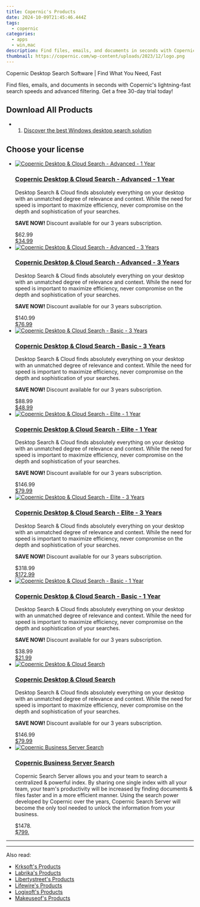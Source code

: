 ```yaml
---
title: Copernic's Products
date: 2024-10-09T21:45:46.444Z
tags: 
  - copernic
categories: 
  - apps
  - win,mac
description: Find files, emails, and documents in seconds with Copernic&#039;s lightning-fast search speeds and advanced filtering. Get a free 30-day trial today!
thumbnail: https://copernic.com/wp-content/uploads/2023/12/logo.png
---
```


Copernic Desktop Search Software | Find What You Need, Fast

Find files, emails, and documents in seconds with Copernic&#039;s lightning-fast search speeds and advanced filtering. Get a free 30-day trial today!

<!--__INIT__BEGIN__TAG__PRODUCTS__LIST__-->

## Download All Products

- 1. [Discover the best Windows desktop search solution](https://tools.techidaily.com/copernic/download/)
<!--__INIT__END__TAG__PRODUCTS__LIST__-->

<!--__INIT__BEGIN__TAG__FEED_PRODUCTS__LIST__-->

## Choose your license

<div class="home-content-container">
  <ul class="home-article-list">
    <li class="home-article-item flex flex-row feedProduct">
      <div class="basis-1/3 lg:basis-1/4 xl:basis-1/5 relative flex justify-center items-center overflow-hidden">
                <a href="https://shop.copernic.com/order/cart.php?PRODS=41033091&amp;QTY=1&amp;AFFILIATE=108875" class="w-24 h-24 md:w-28 md:h-28 lg:w-32 lg:h-32 xl:w-42 xl:h-42 max-w-24 max-h-24 md:max-w-28 md:max-h-28 lg:max-w-32 lg:max-h-32 xl:max-w-42 xl:max-h-42 -pt-2">
          <img src="https://thmb.techidaily.com/056b5dc5bf38553fc5e62980ac558058cdfef6fae043dca04e140a16eeec969f.jpg" alt="Copernic Desktop &amp; Cloud Search - Advanced - 1 Year" class="relative w-full h-full rounded-full object-cover dark:brightness-75 -mt-4 p-4">
        </a>
              </div>
      <div class="flex flex-col gap-5 px-7 pb-7 basis-2/3 lg:basis-3/4 xl:basis-4/5  pt-5">
        <h3 class="home-article-title"><a href="https://shop.copernic.com/order/cart.php?PRODS=41033091&amp;QTY=1&amp;AFFILIATE=108875">Copernic Desktop &amp; Cloud Search - Advanced - 1 Year</a></h3>
        <div class="home-article-content markdown-body">
                  <html><head></head><body><p>Desktop Search &amp; Cloud finds absolutely everything on your desktop with an unmatched degree of relevance and context. While the need for speed is important to maximize efficiency, never compromise on the depth and sophistication of your searches.</p>

<p><strong>SAVE NOW! </strong>Discount&nbsp;available for our 3 years subscription.</p></body></html>                </div>
        <div class="flex flex-row feedProduct-Price">
          <div class="feedProduct-Price--Old">
            <span class="feedProduct-Price--Currency">$</span>62<span class="feedProduct-Price--Cents">.99</span>
          </div>
          <div class="">
            <a href="https://shop.copernic.com/order/cart.php?PRODS=41033091&amp;QTY=1&amp;AFFILIATE=108875">
            <span class="feedProduct-Price--Currency">$</span>34<span class="feedProduct-Price--Cents">.99</span>
            </a>
          </div>
        </div>
      </div>
    </li>
    <li class="home-article-item flex flex-row feedProduct">
      <div class="basis-1/3 lg:basis-1/4 xl:basis-1/5 relative flex justify-center items-center overflow-hidden">
                <a href="https://shop.copernic.com/order/cart.php?PRODS=41033095&amp;QTY=1&amp;AFFILIATE=108875" class="w-24 h-24 md:w-28 md:h-28 lg:w-32 lg:h-32 xl:w-42 xl:h-42 max-w-24 max-h-24 md:max-w-28 md:max-h-28 lg:max-w-32 lg:max-h-32 xl:max-w-42 xl:max-h-42 -pt-2">
          <img src="https://thmb.techidaily.com/056b5dc5bf38553fc5e62980ac558058cdfef6fae043dca04e140a16eeec969f.jpg" alt="Copernic Desktop &amp; Cloud Search - Advanced - 3 Years" class="relative w-full h-full rounded-full object-cover dark:brightness-75 -mt-4 p-4">
        </a>
              </div>
      <div class="flex flex-col gap-5 px-7 pb-7 basis-2/3 lg:basis-3/4 xl:basis-4/5  pt-5">
        <h3 class="home-article-title"><a href="https://shop.copernic.com/order/cart.php?PRODS=41033095&amp;QTY=1&amp;AFFILIATE=108875">Copernic Desktop &amp; Cloud Search - Advanced - 3 Years</a></h3>
        <div class="home-article-content markdown-body">
                  <html><head></head><body><p>Desktop Search &amp; Cloud finds absolutely everything on your desktop with an unmatched degree of relevance and context. While the need for speed is important to maximize efficiency, never compromise on the depth and sophistication of your searches.</p>

<p><strong>SAVE NOW! </strong>Discount&nbsp;available for our 3 years subscription.</p></body></html>                </div>
        <div class="flex flex-row feedProduct-Price">
          <div class="feedProduct-Price--Old">
            <span class="feedProduct-Price--Currency">$</span>140<span class="feedProduct-Price--Cents">.99</span>
          </div>
          <div class="">
            <a href="https://shop.copernic.com/order/cart.php?PRODS=41033095&amp;QTY=1&amp;AFFILIATE=108875">
            <span class="feedProduct-Price--Currency">$</span>76<span class="feedProduct-Price--Cents">.99</span>
            </a>
          </div>
        </div>
      </div>
    </li>
    <li class="home-article-item flex flex-row feedProduct">
      <div class="basis-1/3 lg:basis-1/4 xl:basis-1/5 relative flex justify-center items-center overflow-hidden">
                <a href="https://shop.copernic.com/order/cart.php?PRODS=41033073&amp;QTY=1&amp;AFFILIATE=108875" class="w-24 h-24 md:w-28 md:h-28 lg:w-32 lg:h-32 xl:w-42 xl:h-42 max-w-24 max-h-24 md:max-w-28 md:max-h-28 lg:max-w-32 lg:max-h-32 xl:max-w-42 xl:max-h-42 -pt-2">
          <img src="https://thmb.techidaily.com/056b5dc5bf38553fc5e62980ac558058cdfef6fae043dca04e140a16eeec969f.jpg" alt="Copernic Desktop &amp; Cloud Search - Basic - 3 Years" class="relative w-full h-full rounded-full object-cover dark:brightness-75 -mt-4 p-4">
        </a>
              </div>
      <div class="flex flex-col gap-5 px-7 pb-7 basis-2/3 lg:basis-3/4 xl:basis-4/5  pt-5">
        <h3 class="home-article-title"><a href="https://shop.copernic.com/order/cart.php?PRODS=41033073&amp;QTY=1&amp;AFFILIATE=108875">Copernic Desktop &amp; Cloud Search - Basic - 3 Years</a></h3>
        <div class="home-article-content markdown-body">
                  <html><head></head><body><p>Desktop Search &amp; Cloud finds absolutely everything on your desktop with an unmatched degree of relevance and context. While the need for speed is important to maximize efficiency, never compromise on the depth and sophistication of your searches.</p>

<p><strong>SAVE NOW! </strong>Discount&nbsp;available for our 3 years subscription.</p></body></html>                </div>
        <div class="flex flex-row feedProduct-Price">
          <div class="feedProduct-Price--Old">
            <span class="feedProduct-Price--Currency">$</span>88<span class="feedProduct-Price--Cents">.99</span>
          </div>
          <div class="">
            <a href="https://shop.copernic.com/order/cart.php?PRODS=41033073&amp;QTY=1&amp;AFFILIATE=108875">
            <span class="feedProduct-Price--Currency">$</span>48<span class="feedProduct-Price--Cents">.99</span>
            </a>
          </div>
        </div>
      </div>
    </li>
    <li class="home-article-item flex flex-row feedProduct">
      <div class="basis-1/3 lg:basis-1/4 xl:basis-1/5 relative flex justify-center items-center overflow-hidden">
                <a href="https://shop.copernic.com/order/cart.php?PRODS=41033101&amp;QTY=1&amp;AFFILIATE=108875" class="w-24 h-24 md:w-28 md:h-28 lg:w-32 lg:h-32 xl:w-42 xl:h-42 max-w-24 max-h-24 md:max-w-28 md:max-h-28 lg:max-w-32 lg:max-h-32 xl:max-w-42 xl:max-h-42 -pt-2">
          <img src="https://thmb.techidaily.com/056b5dc5bf38553fc5e62980ac558058cdfef6fae043dca04e140a16eeec969f.jpg" alt="Copernic Desktop &amp; Cloud Search - Elite - 1 Year" class="relative w-full h-full rounded-full object-cover dark:brightness-75 -mt-4 p-4">
        </a>
              </div>
      <div class="flex flex-col gap-5 px-7 pb-7 basis-2/3 lg:basis-3/4 xl:basis-4/5  pt-5">
        <h3 class="home-article-title"><a href="https://shop.copernic.com/order/cart.php?PRODS=41033101&amp;QTY=1&amp;AFFILIATE=108875">Copernic Desktop &amp; Cloud Search - Elite - 1 Year</a></h3>
        <div class="home-article-content markdown-body">
                  <html><head></head><body><p>Desktop Search &amp; Cloud finds absolutely everything on your desktop with an unmatched degree of relevance and context. While the need for speed is important to maximize efficiency, never compromise on the depth and sophistication of your searches.</p>

<p><strong>SAVE NOW! </strong>Discount&nbsp;available for our 3 years subscription.</p></body></html>                </div>
        <div class="flex flex-row feedProduct-Price">
          <div class="feedProduct-Price--Old">
            <span class="feedProduct-Price--Currency">$</span>146<span class="feedProduct-Price--Cents">.99</span>
          </div>
          <div class="">
            <a href="https://shop.copernic.com/order/cart.php?PRODS=41033101&amp;QTY=1&amp;AFFILIATE=108875">
            <span class="feedProduct-Price--Currency">$</span>79<span class="feedProduct-Price--Cents">.99</span>
            </a>
          </div>
        </div>
      </div>
    </li>
    <li class="home-article-item flex flex-row feedProduct">
      <div class="basis-1/3 lg:basis-1/4 xl:basis-1/5 relative flex justify-center items-center overflow-hidden">
                <a href="https://shop.copernic.com/order/cart.php?PRODS=41033112&amp;QTY=1&amp;AFFILIATE=108875" class="w-24 h-24 md:w-28 md:h-28 lg:w-32 lg:h-32 xl:w-42 xl:h-42 max-w-24 max-h-24 md:max-w-28 md:max-h-28 lg:max-w-32 lg:max-h-32 xl:max-w-42 xl:max-h-42 -pt-2">
          <img src="https://thmb.techidaily.com/056b5dc5bf38553fc5e62980ac558058cdfef6fae043dca04e140a16eeec969f.jpg" alt="Copernic Desktop &amp; Cloud Search - Elite - 3 Years" class="relative w-full h-full rounded-full object-cover dark:brightness-75 -mt-4 p-4">
        </a>
              </div>
      <div class="flex flex-col gap-5 px-7 pb-7 basis-2/3 lg:basis-3/4 xl:basis-4/5  pt-5">
        <h3 class="home-article-title"><a href="https://shop.copernic.com/order/cart.php?PRODS=41033112&amp;QTY=1&amp;AFFILIATE=108875">Copernic Desktop &amp; Cloud Search - Elite - 3 Years</a></h3>
        <div class="home-article-content markdown-body">
                  <html><head></head><body><p>Desktop Search &amp; Cloud finds absolutely everything on your desktop with an unmatched degree of relevance and context. While the need for speed is important to maximize efficiency, never compromise on the depth and sophistication of your searches.</p>

<p><strong>SAVE NOW! </strong>Discount&nbsp;available for our 3 years subscription.</p></body></html>                </div>
        <div class="flex flex-row feedProduct-Price">
          <div class="feedProduct-Price--Old">
            <span class="feedProduct-Price--Currency">$</span>318<span class="feedProduct-Price--Cents">.99</span>
          </div>
          <div class="">
            <a href="https://shop.copernic.com/order/cart.php?PRODS=41033112&amp;QTY=1&amp;AFFILIATE=108875">
            <span class="feedProduct-Price--Currency">$</span>172<span class="feedProduct-Price--Cents">.99</span>
            </a>
          </div>
        </div>
      </div>
    </li>
    <li class="home-article-item flex flex-row feedProduct">
      <div class="basis-1/3 lg:basis-1/4 xl:basis-1/5 relative flex justify-center items-center overflow-hidden">
                <a href="https://shop.copernic.com/order/cart.php?PRODS=41027763&amp;QTY=1&amp;AFFILIATE=108875" class="w-24 h-24 md:w-28 md:h-28 lg:w-32 lg:h-32 xl:w-42 xl:h-42 max-w-24 max-h-24 md:max-w-28 md:max-h-28 lg:max-w-32 lg:max-h-32 xl:max-w-42 xl:max-h-42 -pt-2">
          <img src="https://thmb.techidaily.com/056b5dc5bf38553fc5e62980ac558058cdfef6fae043dca04e140a16eeec969f.jpg" alt="Copernic Desktop &amp; Cloud Search - Basic - 1 Year" class="relative w-full h-full rounded-full object-cover dark:brightness-75 -mt-4 p-4">
        </a>
              </div>
      <div class="flex flex-col gap-5 px-7 pb-7 basis-2/3 lg:basis-3/4 xl:basis-4/5  pt-5">
        <h3 class="home-article-title"><a href="https://shop.copernic.com/order/cart.php?PRODS=41027763&amp;QTY=1&amp;AFFILIATE=108875">Copernic Desktop &amp; Cloud Search - Basic - 1 Year</a></h3>
        <div class="home-article-content markdown-body">
                  <html><head></head><body><p>Desktop Search &amp; Cloud finds absolutely everything on your desktop with an unmatched degree of relevance and context. While the need for speed is important to maximize efficiency, never compromise on the depth and sophistication of your searches.</p>

<p><strong>SAVE NOW! </strong>Discount&nbsp;available for our 3 years subscription.</p></body></html>                </div>
        <div class="flex flex-row feedProduct-Price">
          <div class="feedProduct-Price--Old">
            <span class="feedProduct-Price--Currency">$</span>38<span class="feedProduct-Price--Cents">.99</span>
          </div>
          <div class="">
            <a href="https://shop.copernic.com/order/cart.php?PRODS=41027763&amp;QTY=1&amp;AFFILIATE=108875">
            <span class="feedProduct-Price--Currency">$</span>21<span class="feedProduct-Price--Cents">.99</span>
            </a>
          </div>
        </div>
      </div>
    </li>
    <li class="home-article-item flex flex-row feedProduct">
      <div class="basis-1/3 lg:basis-1/4 xl:basis-1/5 relative flex justify-center items-center overflow-hidden">
                <a href="https://shop.copernic.com/order/cart.php?PRODS=39849321&amp;QTY=1&amp;AFFILIATE=108875" class="w-24 h-24 md:w-28 md:h-28 lg:w-32 lg:h-32 xl:w-42 xl:h-42 max-w-24 max-h-24 md:max-w-28 md:max-h-28 lg:max-w-32 lg:max-h-32 xl:max-w-42 xl:max-h-42 -pt-2">
          <img src="https://thmb.techidaily.com/056b5dc5bf38553fc5e62980ac558058cdfef6fae043dca04e140a16eeec969f.jpg" alt="Copernic Desktop &amp; Cloud Search" class="relative w-full h-full rounded-full object-cover dark:brightness-75 -mt-4 p-4">
        </a>
              </div>
      <div class="flex flex-col gap-5 px-7 pb-7 basis-2/3 lg:basis-3/4 xl:basis-4/5  pt-5">
        <h3 class="home-article-title"><a href="https://shop.copernic.com/order/cart.php?PRODS=39849321&amp;QTY=1&amp;AFFILIATE=108875">Copernic Desktop &amp; Cloud Search</a></h3>
        <div class="home-article-content markdown-body">
                  <html><head></head><body><p>Desktop Search &amp; Cloud finds absolutely everything on your desktop with an unmatched degree of relevance and context. While the need for speed is important to maximize efficiency, never compromise on the depth and sophistication of your searches.</p>

<p><strong>SAVE NOW! </strong>Discount&nbsp;available for our 3 years subscription.</p></body></html>                </div>
        <div class="flex flex-row feedProduct-Price">
          <div class="feedProduct-Price--Old">
            <span class="feedProduct-Price--Currency">$</span>146<span class="feedProduct-Price--Cents">.99</span>
          </div>
          <div class="">
            <a href="https://shop.copernic.com/order/cart.php?PRODS=39849321&amp;QTY=1&amp;AFFILIATE=108875">
            <span class="feedProduct-Price--Currency">$</span>79<span class="feedProduct-Price--Cents">.99</span>
            </a>
          </div>
        </div>
      </div>
    </li>
    <li class="home-article-item flex flex-row feedProduct">
      <div class="basis-1/3 lg:basis-1/4 xl:basis-1/5 relative flex justify-center items-center overflow-hidden">
                <a href="https://shop.copernic.com/order/cart.php?PRODS=34903323&amp;QTY=1&amp;AFFILIATE=108875" class="w-24 h-24 md:w-28 md:h-28 lg:w-32 lg:h-32 xl:w-42 xl:h-42 max-w-24 max-h-24 md:max-w-28 md:max-h-28 lg:max-w-32 lg:max-h-32 xl:max-w-42 xl:max-h-42 -pt-2">
          <img src="https://thmb.techidaily.com/056b5dc5bf38553fc5e62980ac558058cdfef6fae043dca04e140a16eeec969f.jpg" alt="Copernic Business Server Search" class="relative w-full h-full rounded-full object-cover dark:brightness-75 -mt-4 p-4">
        </a>
              </div>
      <div class="flex flex-col gap-5 px-7 pb-7 basis-2/3 lg:basis-3/4 xl:basis-4/5  pt-5">
        <h3 class="home-article-title"><a href="https://shop.copernic.com/order/cart.php?PRODS=34903323&amp;QTY=1&amp;AFFILIATE=108875">Copernic Business Server Search</a></h3>
        <div class="home-article-content markdown-body">
                  <html><head></head><body><p>Copernic Search Server allows you and your team to search a centralized &amp; powerful index. By sharing one single index with all your team, your team's productivity will be increased by finding documents &amp; files faster and in a more efficient manner. Using the search power developed by Copernic over the years, Copernic Search Server will become the only tool needed to unlock the information from your business.</p></body></html>                </div>
        <div class="flex flex-row feedProduct-Price">
          <div class="feedProduct-Price--Old">
            <span class="feedProduct-Price--Currency">$</span>1478<span class="feedProduct-Price--Cents">.</span>
          </div>
          <div class="">
            <a href="https://shop.copernic.com/order/cart.php?PRODS=34903323&amp;QTY=1&amp;AFFILIATE=108875">
            <span class="feedProduct-Price--Currency">$</span>799<span class="feedProduct-Price--Cents">.</span>
            </a>
          </div>
        </div>
      </div>
    </li>
  </ul>
</div>

<hr>
<!--__INIT__END__TAG__FEED_PRODUCTS__LIST__-->

<hr>

<ins class="adsbygoogle"
      style="display:block"
      data-ad-client="ca-pub-7571918770474297"
      data-ad-slot="8358498916"
      data-ad-format="auto"
      data-full-width-responsive="true"></ins>

<span class="atpl-alsoreadstyle">Also read:</span>
<div><ul>
<li><a href="https://tools.techidaily.com/krksoft/products/"><u>Krksoft's Products</u></a></li>
<li><a href="https://tools.techidaily.com/labrika/products/"><u>Labrika's Products</u></a></li>
<li><a href="https://tools.techidaily.com/libertystreet/products/"><u>Libertystreet's Products</u></a></li>
<li><a href="https://tools.techidaily.com/lifewire/products/"><u>Lifewire's Products</u></a></li>
<li><a href="https://tools.techidaily.com/logixoft/products/"><u>Logixoft's Products</u></a></li>
<li><a href="https://tools.techidaily.com/makeuseof/products/"><u>Makeuseof's Products</u></a></li>
</ul></div>

